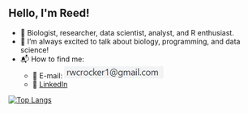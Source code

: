 ## Hello, I'm Reed!

- :dna: Biologist, researcher, data scientist, analyst, and R enthusiast.
- :speech_balloon: I’m always excited to talk about biology, programming, and data science!  
- 📬 How to find me: 
  - 📧 E-mail: ![Alt text](/email_image.png?raw=true "Title")
  - :office: [LinkedIn](https://www.linkedin.com/in/reed-crocker-86b1b913a/)

[![Top Langs](https://github-readme-stats.vercel.app/api/top-langs/?username=rwcrocker)](https://github.com/rwcrocker/github-readme-stats)
